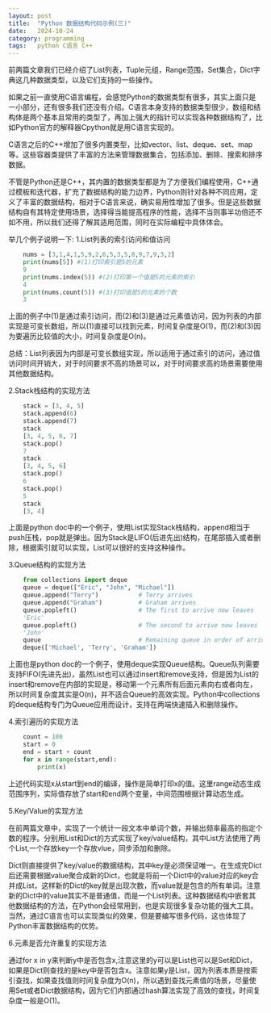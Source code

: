 ```yaml
---
layout: post
title:  "Python 数据结构代码示例(三)"
date:   2024-10-24
category: programming
tags:   python C语言 C++
---
```


前两篇文章我们已经介绍了List列表，Tuple元组，Range范围，Set集合，Dict字典这几种数据类型，以及它们支持的一些操作。

如果之前一直使用C语言编程，会感觉Python的数据类型有很多，其实上面只是一小部分，还有很多我们还没有介绍。C语言本身支持的数据类型很少，数组和结构体是两个基本且常用的类型了，再加上强大的指针可以实现各种数据结构了，比如Python官方的解释器Cpython就是用C语言实现的。

C语言之后的C++增加了很多内置类型，比如vector、list、deque、set、map等。这些容器类提供了丰富的方法来管理数据集合，包括添加、删除、搜索和排序数据。

不管是Python还是C++，其内置的数据类型都是为了方便我们编程使用，C++通过模板和迭代器，扩充了数据结构的能力边界，Python则针对各种不同应用，定义了丰富的数据结构，相对于C语言来说，确实易用性增加了很多。但是这些数据结构自有其特定使用场景，选择得当能提高程序的性能，选择不当则事半功倍还不如不用，所以我们还得了解其适用范围，同时在实际编程中具体体会。

举几个例子说明一下:
1.List列表的索引访问和值访问

```python
    nums = [3,1,4,1,5,9,2,6,5,3,5,8,9,7,9,3,2]
    print(nums[5]) #(1)打印索引是5的元素
    9
    print(nums.index(5)) #(2)打印第一个值是5的元素的索引
    4
    print(nums.count(5)) #(3)打印值是5的元素的个数
    3
```

上面的例子中(1)是通过索引访问，而(2)和(3)是通过元素值访问，因为列表的内部实现是可变长数组，所以(1)直接可以找到元素，时间复杂度是O(1)，而(2)和(3)因为要遍历比较值的大小，时间复杂度是O(n)。

总结：List列表因为内部是可变长数组实现，所以适用于通过索引的访问，通过值访问时间开销大，对于时间要求不高的场景可以，对于时间要求高的场景需要使用其他数据结构。

2.Stack栈结构的实现方法

```python
    stack = [3, 4, 5]
    stack.append(6)
    stack.append(7)
    stack
    [3, 4, 5, 6, 7]
    stack.pop()
    7
    stack
    [3, 4, 5, 6]
    stack.pop()
    6
    stack.pop()
    5
    stack
    [3, 4]
 ```   

上面是python doc中的一个例子，使用List实现Stack栈结构，append相当于push压栈，pop就是弹出。因为Stack是LIFO(后进先出)结构，在尾部插入或者删除，根据索引就可以实现，List可以很好的支持这种操作。

3.Queue结构的实现方法

```python
    from collections import deque
    queue = deque(["Eric", "John", "Michael"])
    queue.append("Terry")           # Terry arrives
    queue.append("Graham")          # Graham arrives
    queue.popleft()                 # The first to arrive now leaves
    'Eric'
    queue.popleft()                 # The second to arrive now leaves
    'John'
    queue                           # Remaining queue in order of arrival
    deque(['Michael', 'Terry', 'Graham'])
 ```

上面也是python doc的一个例子，使用deque实现Queue结构。Queue队列需要支持FIFO(先进先出)，虽然List也可以通过insert和remove支持，但是因为List的insert和remove在内部的实现是，移动第一个元素所有后面元素向右或者向左，所以时间复杂度其实是O(n)，并不适合Queue的高效实现。Python中collections的deque结构专门为Queue应用而设计，支持在两端快速插入和删除操作。

4.索引遍历的实现方法

```python
    count = 100
    start = 0
    end = start + count
    for x in range(start,end):
        print(x)
```

上述代码实现x从start到end的编译，操作是简单打印x的值。这里range动态生成范围序列，实际值存放了start和end两个变量，中间范围根据计算动态生成。
    
5.Key/Value的实现方法

在前两篇文章中，实现了一个统计一段文本中单词个数，并输出频率最高的指定个数的程序。分别用List和Dict的方式实现了key/value结构，其中List方法使用了两个List,一个存放key一个存放vlue，同步添加和删除。

Dict则直接提供了key/value的数据结构，其中key是必须保证唯一。在生成完Dict后还需要根据value聚合成新的Dict，也就是将前一个Dict中的value对应的key合并成List，这样新的Dict的key就是出现次数，而value就是包含的所有单词。注意新的Dict中的value其实不是普通值，而是一个List列表。这种数据结构中嵌套其他数据结构的方法，在Python会经常用到，也是实现很多复杂功能的强大工具。当然，通过C语言也可以实现类似的效果，但是要编写很多代码，这也体现了Python丰富数据结构的优势。

6.元素是否允许重复的实现方法

通过for x in y来判断y中是否包含x,注意这里的y可以是List也可以是Set和Dict，如果是Dict则查找的是key中是否包含x。注意如果y是List，因为列表本质是按索引查找，如果查找值则时间复杂度为O(n)，所以遇到查找元素值的场景，尽量使用Set或者Dict数据结构，因为它们内部通过hash算法实现了高效的查找，时间复杂度一般是O(1)。